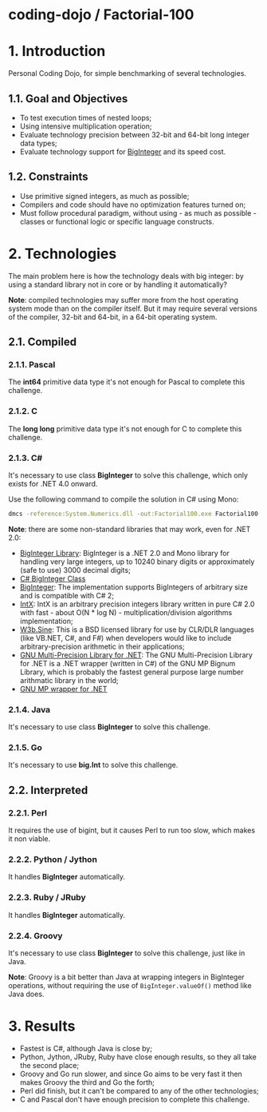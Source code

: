 coding-dojo / Factorial-100
===========================

# 1. Introduction

Personal Coding Dojo, for simple benchmarking of several technologies.

## 1.1. Goal and Objectives

- To test execution times of nested loops;
- Using intensive multiplication operation;
- Evaluate technology precision between 32-bit and 64-bit long integer data types;
- Evaluate technology support for [BigInteger](https://en.wikipedia.org/wiki/Arbitrary-precision_arithmetic) and its speed cost.

## 1.2. Constraints

- Use primitive signed integers, as much as possible;
- Compilers and code should have no optimization features turned on;
- Must follow procedural paradigm, without using - as much as possible - classes or functional logic or specific language constructs.

# 2. Technologies

The main problem here is how the technology deals with big integer: by using a standard library not in core or by handling it automatically?

**Note**: compiled technologies may suffer more from the host operating system mode than on the compiler itself. But it may require several versions of the compiler, 32-bit and 64-bit, in a 64-bit operating system.

## 2.1. Compiled

### 2.1.1. Pascal

The **int64** primitive data type it's not enough for Pascal to complete this challenge.

### 2.1.2. C

The **long long** primitive data type it's not enough for C to complete this challenge.

### 2.1.3. C#

It's necessary to use class **BigInteger** to solve this challenge, which only exists for .NET 4.0 onward.

Use the following command to compile the solution in C# using Mono:

```bash
dmcs -reference:System.Numerics.dll -out:Factorial100.exe Factorial100.cs
```

**Note**: there are some non-standard libraries that may work, even for .NET 2.0:

- [BigInteger Library](http://www.codeproject.com/Articles/60108/BigInteger-Library): BigInteger is a .NET 2.0 and Mono library for handling very large integers, up to 10240 binary digits or approximately (safe to use) 3000 decimal digits;
- [C# BigInteger Class](http://www.codeproject.com/Articles/2728/C-BigInteger-Class)
- [BigInteger](https://biginteger.codeplex.com/): The implementation supports BigIntegers of arbitrary size and is compatible with C# 2;
- [IntX](http://intx.codeplex.com/): IntX is an arbitrary precision integers library written in pure C# 2.0 with fast - about O(N * log N) - multiplication/division algorithms implementation;
- [W3b.Sine](http://sine.codeplex.com/): This is a BSD licensed library for use by CLR/DLR languages (like VB.NET, C#, and F#) when developers would like to include arbitrary-precision arithmetic in their applications;
- [GNU Multi-Precision Library for .NET](http://web.rememberingemil.org/Projects/GnuMpDotNet/GnuMpDotNet.html): The GNU Multi-Precision Library for .NET is a .NET wrapper (written in C#) of the GNU MP Bignum Library, which is probably the fastest general purpose large number arithmatic library in the world;
- [GNU MP wrapper for .NET](https://gnumpnet.codeplex.com/)

### 2.1.4. Java

It's necessary to use class **BigInteger** to solve this challenge.

### 2.1.5. Go

It's necessary to use **big.Int** to solve this challenge.

## 2.2. Interpreted

### 2.2.1. Perl

It requires the use of bigint, but it causes Perl to run too slow, which makes it non viable.

### 2.2.2. Python / Jython

It handles **BigInteger** automatically.

### 2.2.3. Ruby / JRuby

It handles **BigInteger** automatically.

### 2.2.4. Groovy

It's necessary to use class **BigInteger** to solve this challenge, just like in Java.

**Note**: Groovy is a bit better than Java at wrapping integers in BigInteger operations, without requiring the use of ```BigInteger.valueOf()``` method like Java does.

# 3. Results

- Fastest is C#, although Java is close by;
- Python, Jython, JRuby, Ruby have close enough results, so they all take the second place;
- Groovy and Go run slower, and since Go aims to be very fast it then makes Groovy the third and Go the forth;
- Perl did finish, but it can't be compared to any of the other technologies;
- C and Pascal don't have enough precision to complete this challenge.

